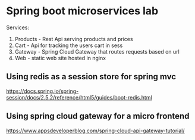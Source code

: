 
# Spring boot microservices lab

Services:

1. Products - Rest Api serving products and prices
2. Cart - Api for tracking the users cart in sess
3. Gateway - Spring Cloud Gateway that routes requests based on url
4. Web - static web site hosted in nginx


## Using redis as a session store for spring mvc

https://docs.spring.io/spring-session/docs/2.5.2/reference/html5/guides/boot-redis.html

## Using spring cloud gateway for a micro frontend
https://www.appsdeveloperblog.com/spring-cloud-api-gateway-tutorial/
